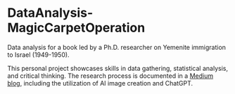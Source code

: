 # DataAnalysis-MagicCarpetOperation
Data analysis for a book led by a Ph.D. researcher on Yemenite immigration to Israel (1949-1950).

This personal project showcases skills in data gathering, statistical analysis, and critical thinking. The research process is documented in a [Medium blog](https://medium.com/@hodayagavra/data-analysis-on-a-magic-carpet-the-secret-operation-from-yemen-to-israel-22189a652b93), including the utilization of AI image creation and ChatGPT. 

